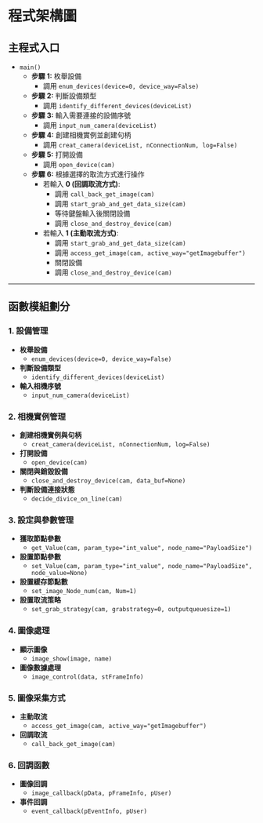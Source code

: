 # 程式架構圖

## 主程式入口
- `main()`
  - **步驟 1:** 枚舉設備
    - 調用 `enum_devices(device=0, device_way=False)`
  - **步驟 2:** 判斷設備類型
    - 調用 `identify_different_devices(deviceList)`
  - **步驟 3:** 輸入需要連接的設備序號
    - 調用 `input_num_camera(deviceList)`
  - **步驟 4:** 創建相機實例並創建句柄
    - 調用 `creat_camera(deviceList, nConnectionNum, log=False)`
  - **步驟 5:** 打開設備
    - 調用 `open_device(cam)`
  - **步驟 6:** 根據選擇的取流方式進行操作
    - 若輸入 **0 (回調取流方式)**:
      - 調用 `call_back_get_image(cam)`
      - 調用 `start_grab_and_get_data_size(cam)`
      - 等待鍵盤輸入後關閉設備
      - 調用 `close_and_destroy_device(cam)`
    - 若輸入 **1 (主動取流方式)**:
      - 調用 `start_grab_and_get_data_size(cam)`
      - 調用 `access_get_image(cam, active_way="getImagebuffer")`
      - 關閉設備
      - 調用 `close_and_destroy_device(cam)`

---

## 函數模組劃分

### 1. 設備管理
- **枚舉設備**
  - `enum_devices(device=0, device_way=False)`
- **判斷設備類型**
  - `identify_different_devices(deviceList)`
- **輸入相機序號**
  - `input_num_camera(deviceList)`

### 2. 相機實例管理
- **創建相機實例與句柄**
  - `creat_camera(deviceList, nConnectionNum, log=False)`
- **打開設備**
  - `open_device(cam)`
- **關閉與銷毀設備**
  - `close_and_destroy_device(cam, data_buf=None)`
- **判斷設備連接狀態**
  - `decide_divice_on_line(cam)`

### 3. 設定與參數管理
- **獲取節點參數**
  - `get_Value(cam, param_type="int_value", node_name="PayloadSize")`
- **設置節點參數**
  - `set_Value(cam, param_type="int_value", node_name="PayloadSize", node_value=None)`
- **設置緩存節點數**
  - `set_image_Node_num(cam, Num=1)`
- **設置取流策略**
  - `set_grab_strategy(cam, grabstrategy=0, outputqueuesize=1)`

### 4. 圖像處理
- **顯示圖像**
  - `image_show(image, name)`
- **圖像數據處理**
  - `image_control(data, stFrameInfo)`

### 5. 圖像采集方式
- **主動取流**
  - `access_get_image(cam, active_way="getImagebuffer")`
- **回調取流**
  - `call_back_get_image(cam)`

### 6. 回調函數
- **圖像回調**
  - `image_callback(pData, pFrameInfo, pUser)`
- **事件回調**
  - `event_callback(pEventInfo, pUser)`
